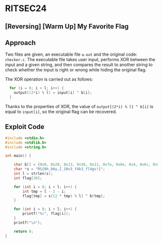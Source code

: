 # RITSEC24

## [Reversing] [Warm Up] My Favorite Flag

## Approach

Two files are given, an executable file `a.out` and the original code: `checker.c`.
The executable file takes user input, performs XOR between the input and a given string, and then compares the result to another string to check whether the input is right or wrong while hiding the original flag.
<br/>

The XOR operation is carried out as follows:

```c
  for (i = 0; i < l; i++) {
    output[(2*i) % l] = input[i] ^ b[i];
  }
```

Thanks to the properties of XOR, the value of `output[(2*i) % l] ^ b[i]` is equal to `input[i]`, so the original flag can be recovered.

## Exploit Code

```c
#include <stdio.h>
#include <stdlib.h>
#include <string.h>

int main() {

    char b[] = {0x0, 0x28, 0x13, 0x36, 0x11, 0x7a, 0x6e, 0x4, 0x6c, 0x55, 0x5f, 0x39, 0x4, 0x1d, 0x4e, 0x66, 0x6f, 0x6b, 0x42, 0x49, 0x0, 0x52, 0x0, 0x53, 0x1f, 0x0, 0x56, 0x4e, 0x5c};
    char *s = "RS{0h_b0y,I_10v3_f4k3_fl4gs!}";
    int l = strlen(s);
    int flag[30];

    for (int i = 0; i < l; i++) {
        int tmp = l - 1 - i;
        flag[tmp] = s[(2 * tmp) % l] ^ b[tmp];
    }

    for (int i = 0; i < l; i++) {
        printf("%c", flag[i]);
    }
    printf("\n");

    return 0;
}
```
